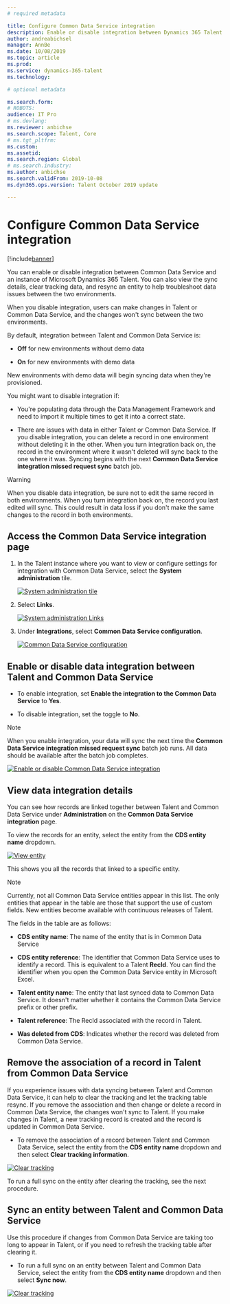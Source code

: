 ```yaml
---
# required metadata

title: Configure Common Data Service integration 
description: Enable or disable integration between Dynamics 365 Talent and Common Data Service.
author: andreabichsel
manager: AnnBe
ms.date: 10/08/2019
ms.topic: article
ms.prod: 
ms.service: dynamics-365-talent
ms.technology: 

# optional metadata

ms.search.form: 
# ROBOTS: 
audience: IT Pro
# ms.devlang: 
ms.reviewer: anbichse
ms.search.scope: Talent, Core
# ms.tgt_pltfrm: 
ms.custom: 
ms.assetid: 
ms.search.region: Global
# ms.search.industry: 
ms.author: anbichse
ms.search.validFrom: 2019-10-08
ms.dyn365.ops.version: Talent October 2019 update

---
```


# Configure Common Data Service integration

[!include[banner](../includes/banner.md)]

You can enable or disable integration between Common Data Service and an instance of Microsoft Dynamics 365 Talent. You can also view the sync details, clear tracking data, and resync an entity to help troubleshoot data issues between the two environments.

When you disable integration, users can make changes in Talent or Common Data Service, and the changes won't sync between the two environments.

By default, integration between Talent and Common Data Service is:

- **Off** for new environments without demo data

- **On** for new environments with demo data

New environments with demo data will begin syncing data when they're provisioned.

You might want to disable integration if:

- You're populating data through the Data Management Framework and need to import it multiple times to get it into a correct state. 

- There are issues with data in either Talent or Common Data Service. If you disable integration, you can delete a record in one environment without deleting it in the other. When you turn integration back on, the record in the environment where it wasn't deleted will sync back to the one where it was. Syncing begins with the next **Common Data Service integration missed request sync** batch job.

> [!WARNING]
> When you disable data integration, be sure not to edit the same record in both environments. When you turn integration back on, the record you last edited will sync. This could result in data loss if you don't make the same changes to the record in both environments.

## Access the Common Data Service integration page

1. In the Talent instance where you want to view or configure settings for integration with Common Data Service, select the **System administration** tile.

   [![System administration tile](./media/hr-select-system-administration.png)](./media/hr-select-system-administration.png)

2. Select **Links**.

   [![System administration Links](./media/hr-system-administration-links.png)](./media/hr-system-administration-links.png)

3. Under **Integrations**, select **Common Data Service configuration**.

   [![Common Data Service configuration](./media/hr-select-common-data-service-configuration.png)](./media/hr-select-common-data-service-configuration.png)

## Enable or disable data integration between Talent and Common Data Service

- To enable integration, set **Enable the integration to the Common Data Service** to **Yes**.

- To disable integration, set the toggle to **No**. 

> [!NOTE]
> When you enable integration, your data will sync the next time the **Common Data Service integration missed request sync** batch job runs. All data should be available after the batch job completes.

[![Enable or disable Common Data Service integration](./media/hr-enable-or-disable-common-data-service-integration.png)](./media/hr-enable-or-disable-common-data-service-integration.png)

## View data integration details

You can see how records are linked together between Talent and Common Data Service under **Administration** on the **Common Data Service integration** page.

To view the records for an entity, select the entity from the **CDS entity name** dropdown.

[![View entity](./media/hr-common-data-service-configuration-view-entity.png)](./media/hr-common-data-service-configuration-view-entity.png)

This shows you all the records that linked to a specific entity.

> [!NOTE]
> Currently, not all Common Data Service entities appear in this list. The only entities that appear in the table are those that support the use of custom fields. New entities become available with continuous releases of Talent.

The fields in the table are as follows:

- **CDS entity name**: The name of the entity that is in Common Data Service

- **CDS entity reference**: The identifier that Common Data Service uses to identify a record. This is equivalent to a Talent **RecId**. You can find the identifier when you open the Common Data Service entity in Microsoft Excel.

- **Talent entity name**: The entity that last synced data to Common Data Service. It doesn't matter whether it contains the Common Data Service prefix or other prefix.

- **Talent reference**: The RecId associated with the record in Talent.

- **Was deleted from CDS**: Indicates whether the record was deleted from Common Data Service.

## Remove the association of a record in Talent from Common Data Service

If you experience issues with data syncing between Talent and Common Data Service, it can help to clear the tracking and let the tracking table resync. If you remove the association and then change or delete a record in Common Data Service, the changes won't sync to Talent. If you make changes in Talent, a new tracking record is created and the record is updated in Common Data Service.

- To remove the association of a record between Talent and Common Data Service, select the entity from the **CDS entity name** dropdown and then select **Clear tracking information**.

[![Clear tracking](./media/hr-common-data-service-configuration-clear-tracking.png)](./media/hr-common-data-service-configuration-clear-tracking.png)

To run a full sync on the entity after clearing the tracking, see the next procedure.

## Sync an entity between Talent and Common Data Service

Use this procedure if changes from Common Data Service are taking too long to appear in Talent, or if you need to refresh the tracking table after clearing it.

- To run a full sync on an entity between Talent and Common Data Service, select the entity from the **CDS entity name** dropdown and then select **Sync now**.

[![Clear tracking](./media/hr-common-data-service-configuration-sync-now.png)](./media/hr-common-data-service-configuration-sync-now.png)



